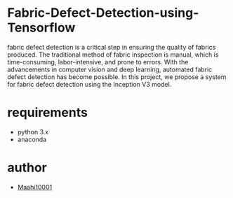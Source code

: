 # Fabric-Defect-Detection-using-Tensorflow

fabric defect detection is a critical step in ensuring the quality of fabrics produced. The traditional method of fabric inspection is manual, which is time-consuming, labor-intensive, and prone to errors. With the advancements in computer vision and deep learning, automated fabric defect detection has become possible. In this project, we propose a system for fabric defect detection using the Inception V3 model.

# requirements
- python 3.x
- anaconda

# author
- [Maahi10001](https://github.com/Maahi10001)
